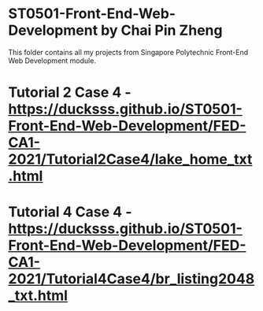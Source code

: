 # ST0501-Front-End-Web-Development by Chai Pin Zheng
This folder contains all my projects from Singapore Polytechnic Front-End Web Development module.

# Tutorial 2 Case 4 - https://ducksss.github.io/ST0501-Front-End-Web-Development/FED-CA1-2021/Tutorial2Case4/lake_home_txt.html
# Tutorial 4 Case 4 - https://ducksss.github.io/ST0501-Front-End-Web-Development/FED-CA1-2021/Tutorial4Case4/br_listing2048_txt.html
